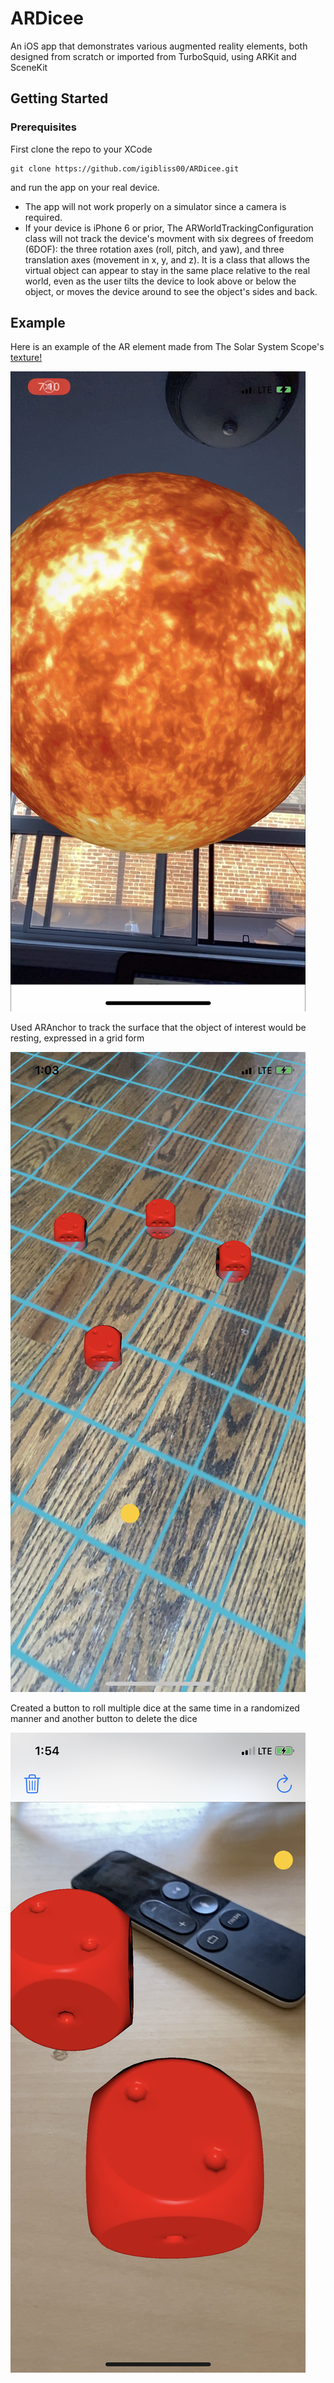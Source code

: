 # ARDicee

An iOS app that demonstrates various augmented reality elements, both designed from scratch or imported from TurboSquid, using ARKit and SceneKit

## Getting Started

### Prerequisites

First clone the repo to your XCode
```
git clone https://github.com/igibliss00/ARDicee.git
```

and run the app on your real device.  

- The app will not work properly on a simulator since a camera is required.  
- If your device is iPhone 6 or prior, The ARWorldTrackingConfiguration class will not track the device's movment with six degrees of freedom (6DOF): the three rotation axes (roll, pitch, and yaw), and three translation axes (movement in x, y, and z). It is a class that allows the virtual object can appear to stay in the same place relative to the real world, even as the user tilts the device to look above or below the object, or moves the device around to see the object's sides and back.

## Example

Here is an example of the AR element made from The Solar System Scope's [texture!](https://www.solarsystemscope.com/textures/)

![AR of the sun](assets/example.jpeg)

Used ARAnchor to track the surface that the object of interest would be resting, expressed in a grid form

![grid from ARAnchor](assets/grid.jpeg)

Created a button to roll multiple dice at the same time in a randomized manner and another button to delete the dice

![final dice](assets/final.jpeg)
